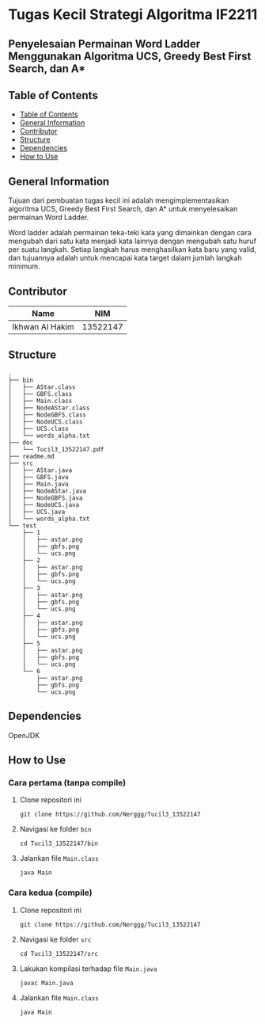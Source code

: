 # Tugas Kecil Strategi Algoritma IF2211

## Penyelesaian Permainan Word Ladder Menggunakan Algoritma UCS, Greedy Best First Search, dan A*

## Table of Contents

- [Table of Contents](#table-of-contents)
- [General Information](#general-information)
- [Contributor](#contributor)
- [Structure](#structure)
- [Dependencies](#dependencies)
- [How to Use](#how-to-use)

## General Information

Tujuan dari pembuatan tugas kecil ini adalah mengimplementasikan algoritma UCS, Greedy Best First Search, dan A* untuk menyelesaikan permainan Word Ladder.

Word ladder adalah permainan teka-teki kata yang dimainkan dengan cara mengubah dari satu kata menjadi kata lainnya dengan mengubah satu huruf per suatu langkah. Setiap langkah harus menghasilkan kata baru yang valid, dan tujuannya adalah untuk mencapai kata target dalam jumlah langkah minimum.

## Contributor

| Name                    | NIM      |
| ----------------------- | -------- |
| Ikhwan Al Hakim         | 13522147 |

## Structure

```
.
├── bin
│   ├── AStar.class
│   ├── GBFS.class
│   ├── Main.class
│   ├── NodeAStar.class
│   ├── NodeGBFS.class
│   ├── NodeUCS.class
│   ├── UCS.class
│   └── words_alpha.txt
├── doc
│   └── Tucil3_13522147.pdf
├── readme.md
├── src
│   ├── AStar.java
│   ├── GBFS.java
│   ├── Main.java
│   ├── NodeAStar.java
│   ├── NodeGBFS.java
│   ├── NodeUCS.java
│   ├── UCS.java
│   └── words_alpha.txt
└── test
    ├── 1
    │   ├── astar.png
    │   ├── gbfs.png
    │   └── ucs.png
    ├── 2
    │   ├── astar.png
    │   ├── gbfs.png
    │   └── ucs.png
    ├── 3
    │   ├── astar.png
    │   ├── gbfs.png
    │   └── ucs.png
    ├── 4
    │   ├── astar.png
    │   ├── gbfs.png
    │   └── ucs.png
    ├── 5
    │   ├── astar.png
    │   ├── gbfs.png
    │   └── ucs.png
    └── 6
        ├── astar.png
        ├── gbfs.png
        └── ucs.png
```

## Dependencies

OpenJDK

## How to Use

### Cara pertama (tanpa compile)

1. Clone repositori ini
    ```
    git clone https://github.com/Nerggg/Tucil3_13522147
    ```
2. Navigasi ke folder `bin`
    ```
    cd Tucil3_13522147/bin
    ```
3. Jalankan file `Main.class`
    ```
    java Main
    ```

### Cara kedua (compile)

1. Clone repositori ini
    ```
    git clone https://github.com/Nerggg/Tucil3_13522147
    ```
2. Navigasi ke folder `src`
    ```
    cd Tucil3_13522147/src
    ```
3. Lakukan kompilasi terhadap file `Main.java`
    ```
    javac Main.java
    ```
4. Jalankan file `Main.class`
    ```
    java Main
    ```
